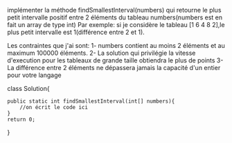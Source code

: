 implémenter la méthode findSmallestInterval(numbers)
qui retourne le plus petit intervalle positif entre 2 éléments du
tableau numbers(numbers est en fait un array de type int)
Par exemple: si je considère le tableau [1 6 4 8 2],le plus petit
intervalle est 1(différence entre 2 et 1).

Les contraintes que j'ai sont:
1- numbers contient au moins 2 éléments et au maximum 100000 éléments.
2- La solution qui privilégie la vitesse d'execution pour les tableaux
de grande taille obtiendra le plus de points
3- La différence entre 2 éléments ne dépassera jamais la capacité d'un entier pour votre langage

class Solution{
 
	public static int findSmallestInterval(int[] numbers){
		//on écrit le code ici
	}
	return 0;
}